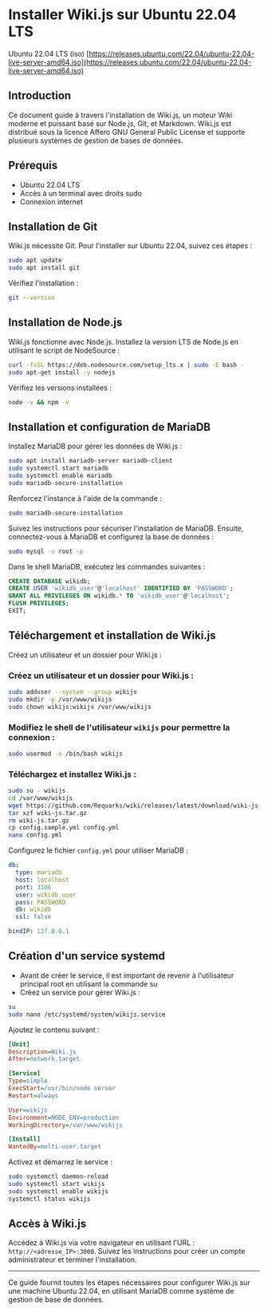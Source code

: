 # Installer Wiki.js sur Ubuntu 22.04 LTS

Ubuntu 22.04 LTS (iso)
[https://releases.ubuntu.com/22.04/ubuntu-22.04-live-server-amd64.iso](https://releases.ubuntu.com/22.04/ubuntu-22.04-live-server-amd64.iso)

## Introduction

Ce document guide à travers l'installation de Wiki.js, un moteur Wiki moderne et puissant basé sur Node.js, Git, et Markdown. Wiki.js est distribué sous la licence Affero GNU General Public License et supporte plusieurs systèmes de gestion de bases de données.

## Prérequis

- Ubuntu 22.04 LTS
- Accès à un terminal avec droits sudo
- Connexion internet

## Installation de Git

Wiki.js nécessite Git. Pour l'installer sur Ubuntu 22.04, suivez ces étapes :

```bash
sudo apt update
sudo apt install git
```

Vérifiez l'installation :

```bash
git --version
```

## Installation de Node.js

Wiki.js fonctionne avec Node.js. Installez la version LTS de Node.js en utilisant le script de NodeSource :

```bash
curl -fsSL https://deb.nodesource.com/setup_lts.x | sudo -E bash -
sudo apt-get install -y nodejs
```

Vérifiez les versions installées :

```bash
node -v && npm -v
```

## Installation et configuration de MariaDB

Installez MariaDB pour gérer les données de Wiki.js :

```bash
sudo apt install mariadb-server mariadb-client
sudo systemctl start mariadb
sudo systemctl enable mariadb
sudo mariadb-secure-installation
```

Renforcez l'instance à l'aide de la commande :

```bash
sudo mariadb-secure-installation
```

Suivez les instructions pour sécuriser l'installation de MariaDB. Ensuite, connectez-vous à MariaDB et configurez la base de données :

```bash
sudo mysql -u root -p
```

Dans le shell MariaDB, exécutez les commandes suivantes :

```sql
CREATE DATABASE wikidb;
CREATE USER 'wikidb_user'@'localhost' IDENTIFIED BY 'PASSWORD';
GRANT ALL PRIVILEGES ON wikidb.* TO 'wikidb_user'@'localhost';
FLUSH PRIVILEGES;
EXIT;
```

## Téléchargement et installation de Wiki.js

Créez un utilisateur et un dossier pour Wiki.js :

### Créez un utilisateur et un dossier pour Wiki.js :

```sh
sudo adduser --system --group wikijs
sudo mkdir -p /var/www/wikijs
sudo chown wikijs:wikijs /var/www/wikijs
```

### Modifiez le shell de l'utilisateur `wikijs` pour permettre la connexion :

```sh
sudo usermod -s /bin/bash wikijs
```

### Téléchargez et installez Wiki.js :

```sh
sudo su - wikijs
cd /var/www/wikijs
wget https://github.com/Requarks/wiki/releases/latest/download/wiki-js.tar.gz
tar xzf wiki-js.tar.gz
rm wiki-js.tar.gz
cp config.sample.yml config.yml
nano config.yml
```

Configurez le fichier `config.yml` pour utiliser MariaDB :

```yaml
db:
  type: mariadb
  host: localhost
  port: 3306
  user: wikidb_user
  pass: PASSWORD
  db: wikidb
  ssl: false

bindIP: 127.0.0.1
```

## Création d'un service systemd

- Avant de créer le service, il est important de revenir à l'utilisateur principal root en utilisant la commande su
- Créez un service pour gérer Wiki.js :

```bash
su
sudo nano /etc/systemd/system/wikijs.service
```

Ajoutez le contenu suivant :

```ini
[Unit]
Description=Wiki.js
After=network.target

[Service]
Type=simple
ExecStart=/usr/bin/node server
Restart=always

User=wikijs
Environment=NODE_ENV=production
WorkingDirectory=/var/www/wikijs

[Install]
WantedBy=multi-user.target
```

Activez et démarrez le service :

```bash
sudo systemctl daemon-reload
sudo systemctl start wikijs
sudo systemctl enable wikijs
systemctl status wikijs
```

## Accès à Wiki.js

Accédez à Wiki.js via votre navigateur en utilisant l'URL : `http://<adresse_IP>:3000`. Suivez les instructions pour créer un compte administrateur et terminer l'installation.

---

Ce guide fournit toutes les étapes nécessaires pour configurer Wiki.js sur une machine Ubuntu 22.04, en utilisant MariaDB comme système de gestion de base de données.
